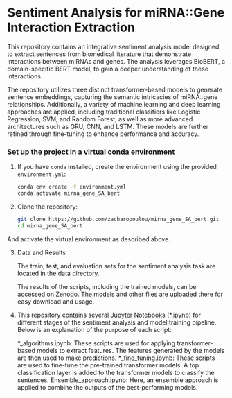 # Sentiment Analysis for miRNA::Gene Interaction Extraction

This repository contains an integrative sentiment analysis model designed to extract sentences from biomedical literature that demonstrate interactions between miRNAs and genes. 
The analysis leverages BioBERT, a domain-specific BERT model, to gain a deeper understanding of these interactions.

The repository utilizes three distinct transformer-based models to generate sentence embeddings, capturing the semantic intricacies of miRNA::gene relationships. 
Additionally, a variety of machine learning and deep learning approaches are applied, including traditional classifiers like Logistic Regression, SVM, and Random Forest, 
as well as more advanced architectures such as GRU, CNN, and LSTM. 
These models are further refined through fine-tuning to enhance performance and accuracy.

###  Set up the project in a virtual conda environment

1. If you have `conda` installed, create the environment using the provided `environment.yml`:

   ```bash
   conda env create -f environment.yml
   conda activate mirna_gene_SA_bert

2. Clone the repository:

   ```bash
   git clone https://github.com/zacharopoulou/mirna_gene_SA_bert.git
   cd mirna_gene_SA_bert
And activate the virtual environment as described above.

3. Data and Results

   The train, test, and evaluation sets for the sentiment analysis task are located in the data directory.

   The results of the scripts, including the trained models, can be accessed on Zenodo. The models and other files are uploaded there for easy download and usage.

4. This repository contains several Jupyter Notebooks (*.ipynb) for different stages of the sentiment analysis and model training pipeline. Below is an explanation of the purpose of each script:

    *_algorithms.ipynb: These scripts are used for applying transformer-based models to extract features. The features generated by the models are then used to make predictions. 
    *_fine_tuning.ipynb: These scripts are used to fine-tune the pre-trained transformer models. A top classification layer is added to the transformer models to classify the sentences.
    Ensemble_approach.ipynb: Here, an ensemble approach is applied to combine the outputs of the best-performing models.
